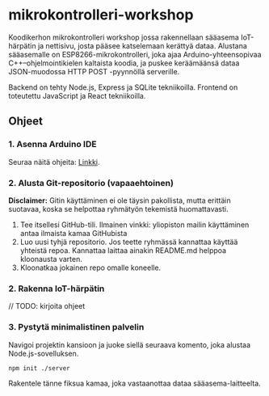 # mikrokontrolleri-workshop
Koodikerhon mikrokontrolleri workshop jossa rakennellaan sääasema IoT-härpätin ja nettisivu, josta pääsee
katselemaan kerättyä dataa. Alustana sääasemalle on ESP8266-mikrokontrolleri, joka ajaa Arduino-yhteensopivaa 
C++–ohjelmointikielen kaltaista koodia, ja puskee keräämäänsä dataa JSON-muodossa HTTP POST -pyynnöllä serverille.

Backend on tehty Node.js, Express ja SQLite tekniikoilla. Frontend on toteutettu JavaScript ja React tekniikoilla.

## Ohjeet
### 1. Asenna Arduino IDE

Seuraa näitä ohjeita: [Linkki](https://randomnerdtutorials.com/how-to-install-esp8266-board-arduino-ide/).

### 2. Alusta Git-repositorio (vapaaehtoinen)

**Disclaimer:** Gitin käyttäminen ei ole täysin pakollista, mutta erittäin suotavaa, koska se helpottaa ryhmätyön
tekemistä huomattavasti.

1. Tee itsellesi GitHub-tili. Ilmainen vinkki: yliopiston mailin käyttäminen antaa ilmaista kamaa GitHubista
2. Luo uusi tyhjä repositorio. Jos teette ryhmässä kannattaa käyttää yhteistä repoa. Kannattaa laittaa ainakin 
README.md helppoa kloonausta varten.
3. Kloonatkaa jokainen repo omalle koneelle.

### 2. Rakenna IoT-härpätin

// TODO: kirjoita ohjeet

### 3. Pystytä minimalistinen palvelin

Navigoi projektin kansioon ja juoke siellä seuraava komento, joka alustaa Node.js-sovelluksen.
```shell
npm init ./server
```

Rakentele tänne fiksua kamaa, joka vastaanottaa dataa sääasema-laitteelta.